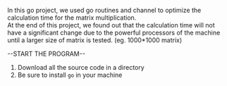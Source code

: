 In this go project, we used go routines and channel to optimize the calculation time for the matrix multiplication.<br />
At the end of this project, we found out that the calculation time will not have a significant change due to the powerful processors of the machine until a larger size of matrix is tested. (eg. 1000\*1000 matrix) <br />

--START THE PROGRAM--
1. Download all the source code in a directory
2. Be sure to install ``go`` in your machine
